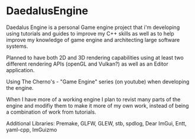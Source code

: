 # DaedalusEngine
Daedalus Engine is a personal Game engine project that i'm developing using tutorials and guides to improve my C++ skills as well as to help improve my knowledge of game engine and architecting large software systems.  

Planned to have both 2D and 3D rendering capabilities using at least two different rendering APIs (openGL and Vulkan?) as well as an Editor application.  

Using The Cherno's - "Game Engine" series (on youtube) when developing the engine.  

When I have more of a working engine I plan to revist many parts of the engine and modifiy them to make it more of my own work, instead of being a combination of work from tutorials.  

Additional Libraries: Premake, GLFW, GLEW, stb, spdlog, Dear ImGui, Entt, yaml-cpp, ImGuizmo